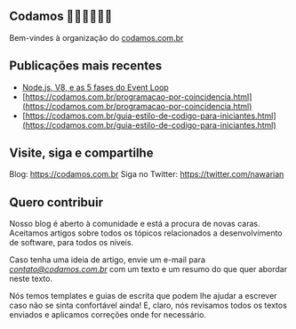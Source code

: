 Codamos 👩‍💻👨‍💻🇧🇷
---

Bem-vindes à organização do [codamos.com.br](https://codamos.com.br)

## Publicações mais recentes

* [Node.js, V8, e as 5 fases do Event Loop](https://codamos.com.br/nodejs-v8-fases-do-event-loop.html)
* [https://codamos.com.br/programacao-por-coincidencia.html](https://codamos.com.br/programacao-por-coincidencia.html)
* [https://codamos.com.br/guia-estilo-de-codigo-para-iniciantes.html](https://codamos.com.br/guia-estilo-de-codigo-para-iniciantes.html)

## Visite, siga e compartilhe

Blog: https://codamos.com.br
Siga no Twitter: https://twitter.com/nawarian

## Quero contribuir

Nosso blog é aberto à comunidade e está a procura de novas caras. Aceitamos artigos sobre todos os tópicos relacionados a desenvolvimento de software, para todos os níveis.

Caso tenha uma ideia de artigo, envie um e-mail para *contato@codamos.com.br* com um texto e um resumo do que quer abordar neste texto.

Nós temos templates e guias de escrita que podem lhe ajudar a escrever caso não se sinta confortável ainda! E, claro, nós revisamos todos os textos enviados e aplicamos correções onde for necessário.
